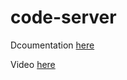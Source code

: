 # code-server

Dcoumentation [here](https://docs.technotim.live/posts/code-server-self-host/)

Video [here](https://www.youtube.com/watch?v=_QwQnyoz_-w)